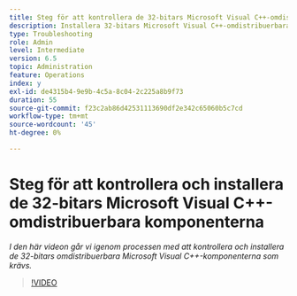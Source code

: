 ```yaml
---
title: Steg för att kontrollera de 32-bitars Microsoft Visual C++-omdistribuerbara komponenterna
description: Installera 32-bitars Microsoft Visual C++-omdistribuerbara filer.
type: Troubleshooting
role: Admin
level: Intermediate
version: 6.5
topic: Administration
feature: Operations
index: y
exl-id: de4315b4-9e9b-4c5a-8c04-2c225a8b9f73
duration: 55
source-git-commit: f23c2ab86d42531113690df2e342c65060b5c7cd
workflow-type: tm+mt
source-wordcount: '45'
ht-degree: 0%

---
```


# Steg för att kontrollera och installera de 32-bitars Microsoft Visual C++-omdistribuerbara komponenterna

*I den här videon går vi igenom processen med att kontrollera och installera de 32-bitars omdistribuerbara Microsoft Visual C++-komponenterna som krävs.*

>[!VIDEO](https://video.tv.adobe.com/v/335520?quality=12&learn=on)
